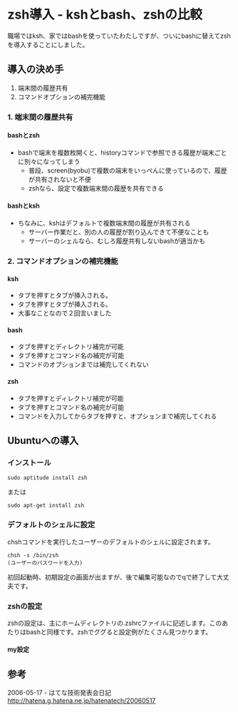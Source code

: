 # zsh導入 - kshとbash、zshの比較

職場ではksh、家ではbashを使っていたわたしですが、ついにbashに替えてzshを導入することにしました。

## 導入の決め手

1. 端末間の履歴共有
2. コマンドオプションの補完機能

### 1. 端末間の履歴共有

#### bashとzsh

* bashで端末を複数枚開くと、historyコマンドで参照できる履歴が端末ごとに別々になってしまう
  * 普段、screen(byobu)で複数の端末をいっぺんに使っているので、履歴が共有されないと不便
  * zshなら、設定で複数端末間の履歴を共有できる

#### bashとksh

* ちなみに、kshはデフォルトで複数端末間の履歴が共有される
  * サーバー作業だと、別の人の履歴が割り込んできて不便なことも
  * サーバーのシェルなら、むしろ履歴共有しないbashが適当かも

### 2. コマンドオプションの補完機能

#### ksh

* タブを押すとタブが挿入される。
* タブを押すとタブが挿入される。
* 大事なことなので２回言いました

#### bash

* タブを押すとディレクトリ補完が可能
* タブを押すとコマンド名の補完が可能
* コマンドのオプションまでは補完してくれない

#### zsh

* タブを押すとディレクトリ補完が可能
* タブを押すとコマンド名の補完が可能
* コマンドを入力してからタブを押すと、オプションまで補完してくれる

## Ubuntuへの導入

### インストール

    sudo aptitude install zsh

または

    sudo apt-get install zsh

### デフォルトのシェルに設定

chshコマンドを実行したユーザーのデフォルトのシェルに設定されます。

    chsh -s /bin/zsh
    (ユーザーのパスワードを入力)

初回起動時、初期設定の画面が出ますが、後で編集可能なのでqで終了して大丈夫です。

### zshの設定

zshの設定は、主にホームディレクトリの.zshrcファイルに記述します。このあたりはbashと同様です。zshでググると設定例がたくさん見つかります。

#### my設定

<script src="https://gist.github.com/3772040.js"> </script>

## 参考

2006-05-17 - はてな技術発表会日記
http://hatena.g.hatena.ne.jp/hatenatech/20060517


